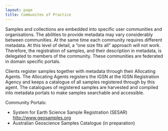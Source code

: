 ```yaml
---
layout: page
title: Communites of Practice
---
```


Samples and collections are embedded into specific user communities and organisations. The abilities to provide metadata may vary considerably between communities. At the same time each community requires different metadata. At this level of detail, a “one size fits all” approach will not work. Therefore, the registration of samples, and their description in metadata, is delegated to members of the community. These communities are federated in domain specific portals.

Clients register samples together with metadata through their Allocating Agents. The Allocating Agents registers the IGSN at the IGSN Registration Agency and keeps a catalogue of all samples registered through by this agent. The catalogues of registered samples are harvested and compiled into metadata portals to make samples searchable and accessible.

Community Portals:

   * System for Earth Science Sample Registration (SESAR) <http://www.geosamples.org>
   * Australian Geoscience Samples Catalogue (in preparation)
